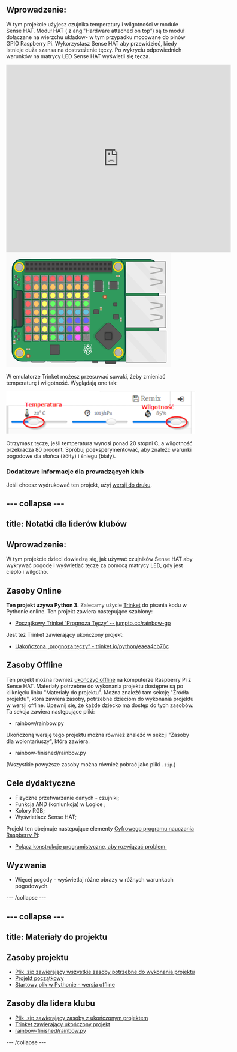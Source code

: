 ## Wprowadzenie:

W tym projekcie użyjesz czujnika temperatury i wilgotności w module Sense HAT. Moduł HAT ( z ang."Hardware attached on top”) są to moduł dołączane na wierzchu układów- w tym przypadku mocowane do pinów GPIO Raspberry Pi. Wykorzystasz Sense HAT aby przewidzieć, kiedy istnieje duża szansa na dostrzeżenie tęczy. Po wykryciu odpowiednich warunków na matrycy LED Sense HAT wyświetli się tęcza.

<div class="trinket">
  <iframe src="https://trinket.io/embed/python/eaea4cb76c?outputOnly=true&start=result" width="600" height="500" frameborder="0" marginwidth="0" marginheight="0" allowfullscreen mark="crwd-mark">
</iframe> <img src="images/rainbow-final.png" />
</div>

W emulatorze Trinket możesz przesuwać suwaki, żeby zmieniać temperaturę i wilgotność. Wyglądają one tak:

![zrzut ekranu](images/rainbow-sliders.png)

Otrzymasz tęczę, jeśli temperatura wynosi ponad 20 stopni C, a wilgotność przekracza 80 procent. Spróbuj poeksperymentować, aby znaleźć warunki pogodowe dla słońca (żółty) i śniegu (biały).

### Dodatkowe informacje dla prowadzących klub

Jeśli chcesz wydrukować ten projekt, użyj [wersji do druku](https://projects.raspberrypi.org/pl-PL/projects/rainbow-predictor/print).

--- collapse ---
---
title: Notatki dla liderów klubów
---
## Wprowadzenie:

W tym projekcie dzieci dowiedzą się, jak używać czujników Sense HAT aby wykrywać pogodę i wyświetlać tęczę za pomocą matrycy LED, gdy jest ciepło i wilgotno.

## Zasoby Online

**Ten projekt używa Python 3.** Zalecamy użycie [Trinket](https://trinket.io/) do pisania kodu w Pythonie online. Ten projekt zawiera następujące szablony:

* [Początkowy Trinket 'Prognoza Tęczy' -- jumpto.cc/rainbow-go](http://jumpto.cc/rainbow-go)

Jest też Trinket zawierający ukończony projekt:

* [Uakończona „prognoza tęczy” - trinket.io/python/eaea4cb76c](https://trinket.io/python/eaea4cb76c)

## Zasoby Offline

Ten projekt można również [ukończyć offline](https://www.codeclubprojects.org/en-GB/resources/physical-sense-hat/) na komputerze Raspberry Pi z Sense HAT. Materiały potrzebne do wykonania projektu dostępne są po kliknięciu linku "Materiały do projektu". Można znaleźć tam sekcję "Źródła projektu", która zawiera zasoby, potrzebne dzieciom do wykonania projektu w wersji offline. Upewnij się, że każde dziecko ma dostęp do tych zasobów. Ta sekcja zawiera następujące pliki:

* rainbow/rainbow.py

Ukończoną wersję tego projektu można również znaleźć w sekcji "Zasoby dla wolontariuszy", która zawiera:

* rainbow-finished/rainbow.py

(Wszystkie powyższe zasoby można również pobrać jako pliki `.zip`.)

## Cele dydaktyczne

* Fizyczne przetwarzanie danych - czujniki;
* Funkcja AND (koniunkcja) w Logice ; 
* Kolory RGB;
* Wyświetlacz Sense HAT;

Projekt ten obejmuje następujące elementy [Cyfrowego programu nauczania Raspberry Pi](https://rpf.io/curriculum):

* [Połącz konstrukcje programistyczne, aby rozwiązać problem.](https://www.raspberrypi.org/curriculum/programming/builder)

## Wyzwania

* Więcej pogody - wyświetlaj różne obrazy w różnych warunkach pogodowych. 

--- /collapse ---

--- collapse ---
---
title: Materiały do projektu
---
## Zasoby projektu

* [Plik .zip zawierający wszystkie zasoby potrzebne do wykonania projektu](resources/rainbow-project-resources.zip)
* [Projekt początkowy](http://jumpto.cc/rainbow-go)
* [Startowy plik w Pythonie - wersja offline](resources/rainbow-rainbow.py)

## Zasoby dla lidera klubu

* [Plik .zip zawierający zasoby z ukończonym projektem](resources/rainbow-volunteer-resources.zip)
* [Trinket zawierający ukończony projekt](https://trinket.io/python/eaea4cb76c)
* [rainbow-finished/rainbow.py](resources/rainbow-final-rainbow.py)

--- /collapse ---